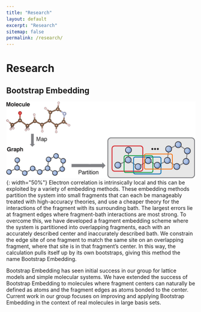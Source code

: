 ```yaml
---
title: "Research"
layout: default
excerpt: "Research"
sitemap: false
permalink: /research/
---
```


# Research

## Bootstrap Embedding
![be_picture](../images/research/bootstrap_pic.png){: width="50%"}
Electron correlation is intrinsically local and this can be exploited by a variety of embedding methods. These embedding methods partition the system into small fragments that can each be manageably treated with high-accuracy theories, and use a cheaper theory for the interactions of the fragment with its surrounding bath. The largest errors lie at fragment edges where fragment-bath interactions are most strong. To overcome this, we have developed a fragment embedding scheme where the system is partitioned into overlapping fragments, each with an accurately described center and inaccurately described bath. We constrain the edge site of one fragment to match the same site on an overlapping fragment, where that site is in that fragment’s center. In this way, the calculation pulls itself up by its own bootstraps, giving this method the name Bootstrap Embedding.

Bootstrap Embedding has seen initial success in our group for lattice models and simple molecular systems. We have extended the success of Bootstrap Embedding to molecules where fragment centers can naturally be defined as atoms and the fragment edges as atoms bonded to the center. Current work in our group focuses on improving and applying Bootstrap Embedding in the context of real molecules in large basis sets.


